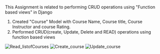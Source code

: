 This Assignment is related to performing CRUD operations using "Function based views" in Django

1. Created "Course" Model with Course Name, Course title, Course Instructor and course Rating.
2. Performed CRUD(create, Update, Delete and READ) operations using function based views

![Read_listofCourses](https://github.com/user-attachments/assets/61d472ed-055c-4517-b291-189c568d25d1)
![Create_course](https://github.com/user-attachments/assets/3937e16d-92dc-4d26-b6d5-bfe6dc1827b3)
![Update_course](https://github.com/user-attachments/assets/998406fe-1a7f-4bf6-b860-fdbd64515290)
